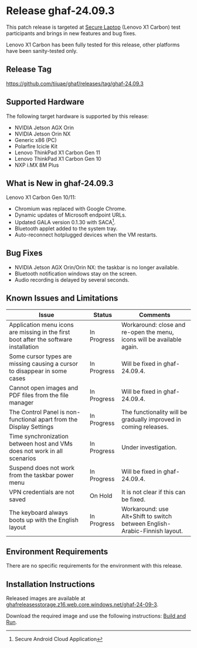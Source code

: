 <!--
    Copyright 2022-2024 TII (SSRC) and the Ghaf contributors
    SPDX-License-Identifier: CC-BY-SA-4.0
-->

# Release ghaf-24.09.3

This patch release is targeted at [Secure Laptop](../scenarios/showcases.md#secure-laptop) (Lenovo X1 Carbon) test participants and brings in new features and bug fixes.

Lenovo X1 Carbon has been fully tested for this release, other platforms have been sanity-tested only.


## Release Tag

<https://github.com/tiiuae/ghaf/releases/tag/ghaf-24.09.3>


## Supported Hardware

The following target hardware is supported by this release:

* NVIDIA Jetson AGX Orin
* NVIDIA Jetson Orin NX
* Generic x86 (PC)
* Polarfire Icicle Kit
* Lenovo ThinkPad X1 Carbon Gen 11
* Lenovo ThinkPad X1 Carbon Gen 10
* NXP i.MX 8M Plus


## What is New in ghaf-24.09.3

Lenovo X1 Carbon Gen 10/11:

  * Chromium was replaced with Google Chrome.
  * Dynamic updates of Microsoft endpoint URLs.
  * Updated GALA version 0.1.30 with SACA[^note1].
  * Bluetooth applet added to the system tray.
  * Auto-reconnect hotplugged devices when the VM restarts.


## Bug Fixes

* NVIDIA Jetson AGX Orin/Orin NX: the taskbar is no longer available.
* Bluetooth notification windows stay on the screen.
* Audio recording is delayed by several seconds.


## Known Issues and Limitations

| Issue           | Status      | Comments                             |
|-----------------|-------------|--------------------------------------|
| Application menu icons are missing in the first boot after the software installation   | In Progress | Workaround: close and re-open the menu, icons will be available again. |
| Some cursor types are missing causing a cursor to disappear in some cases   | In Progress | Will be fixed in ghaf-24.09.4. |
| Cannot open images and PDF files from the file manager   | In Progress | Will be fixed in ghaf-24.09.4. |
| The Control Panel is non-functional apart from the Display Settings   | In Progress | The functionality will be gradually improved in coming releases. |
| Time synchronization between host and VMs does not work in all scenarios   | In Progress | Under investigation. |
| Suspend does not work from the taskbar power menu   | In Progress | Will be fixed in ghaf-24.09.4. |
| VPN credentials are not saved   | On Hold | It is not clear if this can be fixed. |
| The keyboard always boots up with the English layout   | In Progress | Workaround: use Alt+Shift to switch between English-Arabic-Finnish layout. |


## Environment Requirements

There are no specific requirements for the environment with this release.


## Installation Instructions

Released images are available at [ghafreleasesstorage.z16.web.core.windows.net/ghaf-24-09-3](https://ghafreleasesstorage.z16.web.core.windows.net/ghaf-24-09-3).

Download the required image and use the following instructions: [Build and Run](../ref_impl/build_and_run).


[^note1]: Secure Android Cloud Application

